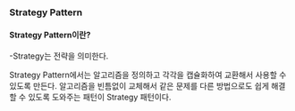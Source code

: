 ### Strategy Pattern

#### Strategy Pattern이란?

-Strategy는 전략을 의미한다. 

Strategy Pattern에서는 알고리즘을 정의하고 각각을 캡슐화하여 교환해서 사용할 수 있도록 만든다. 알고리즘을 빈틈없이 교체해서 같은 문제를 다른 방법으로도 쉽게 해결할 수 있도록 도와주는 패턴이 Strategy 패턴이다.



